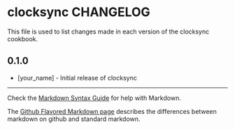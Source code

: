 # clocksync CHANGELOG

This file is used to list changes made in each version of the clocksync cookbook.

## 0.1.0
- [your_name] - Initial release of clocksync

- - -
Check the [Markdown Syntax Guide](http://daringfireball.net/projects/markdown/syntax) for help with Markdown.

The [Github Flavored Markdown page](http://github.github.com/github-flavored-markdown/) describes the differences between markdown on github and standard markdown.
